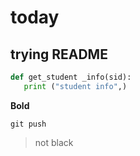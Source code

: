# today

## trying README 

```python
def get_student _info(sid):
   print ("student info",)
```

**Bold**


`git push`


>not black
